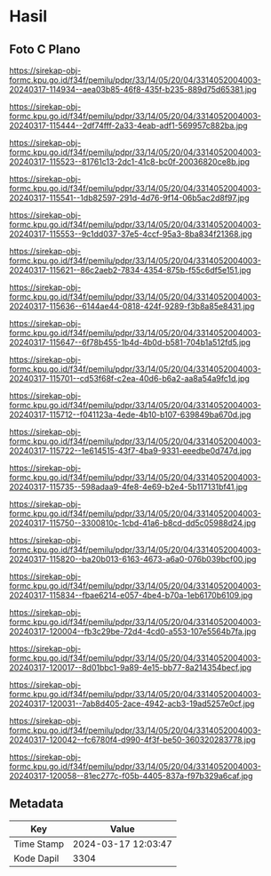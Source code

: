 # Hasil

## Foto C Plano

https://sirekap-obj-formc.kpu.go.id/f34f/pemilu/pdpr/33/14/05/20/04/3314052004003-20240317-114934--aea03b85-46f8-435f-b235-889d75d65381.jpg

https://sirekap-obj-formc.kpu.go.id/f34f/pemilu/pdpr/33/14/05/20/04/3314052004003-20240317-115444--2df74fff-2a33-4eab-adf1-569957c882ba.jpg

https://sirekap-obj-formc.kpu.go.id/f34f/pemilu/pdpr/33/14/05/20/04/3314052004003-20240317-115523--81761c13-2dc1-41c8-bc0f-20036820ce8b.jpg

https://sirekap-obj-formc.kpu.go.id/f34f/pemilu/pdpr/33/14/05/20/04/3314052004003-20240317-115541--1db82597-291d-4d76-9f14-06b5ac2d8f97.jpg

https://sirekap-obj-formc.kpu.go.id/f34f/pemilu/pdpr/33/14/05/20/04/3314052004003-20240317-115553--9c1dd037-37e5-4ccf-95a3-8ba834f21368.jpg

https://sirekap-obj-formc.kpu.go.id/f34f/pemilu/pdpr/33/14/05/20/04/3314052004003-20240317-115621--86c2aeb2-7834-4354-875b-f55c6df5e151.jpg

https://sirekap-obj-formc.kpu.go.id/f34f/pemilu/pdpr/33/14/05/20/04/3314052004003-20240317-115636--6144ae44-0818-424f-9289-f3b8a85e8431.jpg

https://sirekap-obj-formc.kpu.go.id/f34f/pemilu/pdpr/33/14/05/20/04/3314052004003-20240317-115647--6f78b455-1b4d-4b0d-b581-704b1a512fd5.jpg

https://sirekap-obj-formc.kpu.go.id/f34f/pemilu/pdpr/33/14/05/20/04/3314052004003-20240317-115701--cd53f68f-c2ea-40d6-b6a2-aa8a54a9fc1d.jpg

https://sirekap-obj-formc.kpu.go.id/f34f/pemilu/pdpr/33/14/05/20/04/3314052004003-20240317-115712--f041123a-4ede-4b10-b107-639849ba670d.jpg

https://sirekap-obj-formc.kpu.go.id/f34f/pemilu/pdpr/33/14/05/20/04/3314052004003-20240317-115722--1e614515-43f7-4ba9-9331-eeedbe0d747d.jpg

https://sirekap-obj-formc.kpu.go.id/f34f/pemilu/pdpr/33/14/05/20/04/3314052004003-20240317-115735--598adaa9-4fe8-4e69-b2e4-5b117131bf41.jpg

https://sirekap-obj-formc.kpu.go.id/f34f/pemilu/pdpr/33/14/05/20/04/3314052004003-20240317-115750--3300810c-1cbd-41a6-b8cd-dd5c05988d24.jpg

https://sirekap-obj-formc.kpu.go.id/f34f/pemilu/pdpr/33/14/05/20/04/3314052004003-20240317-115820--ba20b013-6163-4673-a6a0-076b039bcf00.jpg

https://sirekap-obj-formc.kpu.go.id/f34f/pemilu/pdpr/33/14/05/20/04/3314052004003-20240317-115834--fbae6214-e057-4be4-b70a-1eb6170b6109.jpg

https://sirekap-obj-formc.kpu.go.id/f34f/pemilu/pdpr/33/14/05/20/04/3314052004003-20240317-120004--fb3c29be-72d4-4cd0-a553-107e5564b7fa.jpg

https://sirekap-obj-formc.kpu.go.id/f34f/pemilu/pdpr/33/14/05/20/04/3314052004003-20240317-120017--8d01bbc1-9a89-4e15-bb77-8a214354becf.jpg

https://sirekap-obj-formc.kpu.go.id/f34f/pemilu/pdpr/33/14/05/20/04/3314052004003-20240317-120031--7ab8d405-2ace-4942-acb3-19ad5257e0cf.jpg

https://sirekap-obj-formc.kpu.go.id/f34f/pemilu/pdpr/33/14/05/20/04/3314052004003-20240317-120042--fc6780f4-d990-4f3f-be50-360320283778.jpg

https://sirekap-obj-formc.kpu.go.id/f34f/pemilu/pdpr/33/14/05/20/04/3314052004003-20240317-120058--81ec277c-f05b-4405-837a-f97b329a6caf.jpg


## Metadata

| Key        | Value               |
| ---------- | ------------------- |
| Time Stamp | 2024-03-17 12:03:47 |
| Kode Dapil | 3304                |



